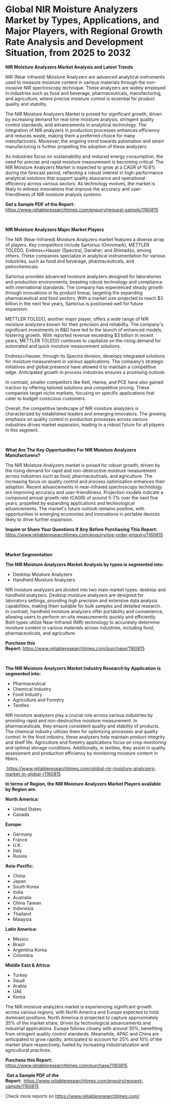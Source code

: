 <p><h1>Global NIR Moisture Analyzers Market by Types, Applications, and Major Players, with Regional Growth Rate Analysis and Development Situation, from 2025 to 2032</h1></p><p><strong>NIR Moisture Analyzers Market Analysis and Latest Trends</strong></p>
<p><p>NIR (Near Infrared) Moisture Analyzers are advanced analytical instruments used to measure moisture content in various materials through the non-invasive NIR spectroscopy technique. These analyzers are widely employed in industries such as food and beverage, pharmaceuticals, manufacturing, and agriculture, where precise moisture control is essential for product quality and stability.</p><p>The NIR Moisture Analyzers Market is poised for significant growth, driven by increasing demand for real-time moisture analysis, stringent quality control standards, and advancements in analytical technology. The integration of NIR analyzers in production processes enhances efficiency and reduces waste, making them a preferred choice for many manufacturers. Moreover, the ongoing trend towards automation and smart manufacturing is further propelling the adoption of these analyzers.</p><p>As industries focus on sustainability and reduced energy consumption, the need for precise and rapid moisture measurement is becoming critical. The NIR Moisture Analyzers Market is expected to grow at a CAGR of 10.8% during the forecast period, reflecting a robust interest in high-performance analytical solutions that support quality assurance and operational efficiency across various sectors. As technology evolves, the market is likely to witness innovations that improve the accuracy and user-friendliness of NIR moisture analysis systems.</p></p>
<p><strong>Get a Sample PDF of the Report:&nbsp;</strong> <a href="https://www.reliableresearchtimes.com/enquiry/request-sample/1160815?utm_campaign=3016&utm_medium=2&utm_source=Github&utm_content=ia&utm_term=22032025&utm_id=nir-moisture-analyzers">https://www.reliableresearchtimes.com/enquiry/request-sample/1160815</a></p>
<p>&nbsp;</p>
<p><strong>NIR Moisture Analyzers Major Market Players</strong></p>
<p><p>The NIR (Near-Infrared) Moisture Analyzers market features a diverse array of players. Key competitors include Sartorius (Omnimark), METTLER TOLEDO, Endress+Hauser (Spectra), Danaher, and Shimadzu, among others. These companies specialize in analytical instrumentation for various industries, such as food and beverage, pharmaceuticals, and petrochemicals.</p><p>Sartorius provides advanced moisture analyzers designed for laboratories and production environments, boasting robust technology and compliance with international standards. The company has experienced steady growth through innovations in its product lineup, targeting the expanding pharmaceutical and food sectors. With a market size projected to reach $3 billion in the next few years, Sartorius is positioned well for future expansion.</p><p>METTLER TOLEDO, another major player, offers a wide range of NIR moisture analyzers known for their precision and reliability. The company's significant investments in R&D have led to the launch of enhanced models, fostering growth. With reported revenue exceeding $3 billion in recent years, METTLER TOLEDO continues to capitalize on the rising demand for automated and quick moisture measurement solutions.</p><p>Endress+Hauser, through its Spectra division, develops integrated solutions for moisture measurement in various applications. The company’s strategic initiatives and global presence have allowed it to maintain a competitive edge. Anticipated growth in process industries ensures a promising outlook.</p><p>In contrast, smaller competitors like Kett, Hanna, and PCE have also gained traction by offering tailored solutions and competitive pricing. These companies target niche markets, focusing on specific applications that cater to budget-conscious customers.</p><p>Overall, the competitive landscape of NIR moisture analyzers is characterized by established leaders and emerging innovators. The growing emphasis on quality control in production processes across various industries drives market expansion, leading to a robust future for all players in this segment.</p></p>
<p>&nbsp;</p>
<p><strong>What Are The Key Opportunities For NIR Moisture Analyzers Manufacturers?</strong></p>
<p><p>The NIR Moisture Analyzers market is poised for robust growth, driven by the rising demand for rapid and non-destructive moisture measurement across industries such as food, pharmaceuticals, and agriculture. The increasing focus on quality control and process optimization enhances their adoption. Recent advancements in near-infrared spectroscopy technology are improving accuracy and user-friendliness. Projection models indicate a compound annual growth rate (CAGR) of around 5-7% over the next five years, propelled by expanding applications and technological advancements. The market's future outlook remains positive, with opportunities in emerging economies and innovations in portable devices likely to drive further expansion.</p></p>
<p><strong>Inquire or Share Your Questions If Any Before Purchasing This Report:</strong> <a href="https://www.reliableresearchtimes.com/enquiry/pre-order-enquiry/1160815?utm_campaign=3016&utm_medium=2&utm_source=Github&utm_content=ia&utm_term=22032025&utm_id=nir-moisture-analyzers">https://www.reliableresearchtimes.com/enquiry/pre-order-enquiry/1160815</a></p>
<p>&nbsp;</p>
<p><strong>Market Segmentation</strong></p>
<p><strong>The NIR Moisture Analyzers Market Analysis by types is segmented into:</strong></p>
<p><ul><li>Desktop Moisture Analyzers</li><li>Handheld Moisture Analyzers</li></ul></p>
<p><p>NIR moisture analyzers are divided into two main market types: desktop and handheld analyzers. Desktop moisture analyzers are designed for laboratory settings, providing high precision and extensive data analysis capabilities, making them suitable for bulk samples and detailed research. In contrast, handheld moisture analyzers offer portability and convenience, allowing users to perform on-site measurements quickly and efficiently. Both types utilize Near-Infrared (NIR) technology to accurately determine moisture content in various materials across industries, including food, pharmaceuticals, and agriculture.</p></p>
<p><strong>Purchase this Report:&nbsp;</strong><a href="https://www.reliableresearchtimes.com/purchase/1160815?utm_campaign=3016&utm_medium=2&utm_source=Github&utm_content=ia&utm_term=22032025&utm_id=nir-moisture-analyzers">https://www.reliableresearchtimes.com/purchase/1160815</a></p>
<p>&nbsp;</p>
<p><strong>The NIR Moisture Analyzers Market Industry Research by Application is segmented into:</strong></p>
<p><ul><li>Pharmaceutical</li><li>Chemical Industry</li><li>Food Industry</li><li>Agriculture and Forestry</li><li>Textiles</li></ul></p>
<p><p>NIR moisture analyzers play a crucial role across various industries by providing rapid and non-destructive moisture measurement. In pharmaceuticals, they ensure consistent quality and stability of products. The chemical industry utilizes them for optimizing processes and quality control. In the food industry, these analyzers help maintain product integrity and shelf life. Agriculture and forestry applications focus on crop monitoring and optimal storage conditions. Additionally, in textiles, they assist in quality assessment and production efficiency by monitoring moisture content in fibers.</p></p>
<p><a href="https://www.reliableresearchtimes.com/global-nir-moisture-analyzers-market-in-global-r1160815?utm_campaign=3016&utm_medium=2&utm_source=Github&utm_content=ia&utm_term=22032025&utm_id=nir-moisture-analyzers">&nbsp;https://www.reliableresearchtimes.com/global-nir-moisture-analyzers-market-in-global-r1160815</a></p>
<p><strong>In terms of Region, the NIR Moisture Analyzers Market Players available by Region are:</strong></p>
<p>
    <p> <strong> North America: </strong>
        <ul>
            <li>United States</li>
            <li>Canada</li>
        </ul>
        </p> 
    <p> <strong> Europe: </strong>
        <ul>
            <li>Germany</li>
            <li>France</li>
            <li>U.K.</li>
            <li>Italy</li>
            <li>Russia</li>
        </ul>
        </p> 
    <p> <strong> Asia-Pacific: </strong>
        <ul>
            <li>China</li>
            <li>Japan</li>
            <li>South Korea</li>
            <li>India</li>
            <li>Australia</li>
            <li>China Taiwan</li>
            <li>Indonesia</li>
            <li>Thailand</li>
            <li>Malaysia</li>
        </ul>
        </p> 
    <p> <strong> Latin America: </strong>
        <ul>
            <li>Mexico</li>
            <li>Brazil</li>
            <li>Argentina Korea</li>
            <li>Colombia</li>
        </ul>
        </p> 
    <p> <strong> Middle East & Africa: </strong>
        <ul>
            <li>Turkey</li>
            <li>Saudi</li>
            <li>Arabia</li>
            <li>UAE</li>
            <li>Korea</li>
        </ul>
    </p>
    </p>
<p><p>The NIR moisture analyzers market is experiencing significant growth across various regions, with North America and Europe expected to hold dominant positions. North America is projected to capture approximately 35% of the market share, driven by technological advancements and industrial applications. Europe follows closely with around 30%, benefiting from stringent quality control standards. Meanwhile, APAC and China are anticipated to grow rapidly, anticipated to account for 25% and 10% of the market share respectively, fueled by increasing industrialization and agricultural practices.</p></p>
<p><strong>Purchase this Report: </strong><a href="https://www.reliableresearchtimes.com/purchase/1160815?utm_campaign=3016&utm_medium=2&utm_source=Github&utm_content=ia&utm_term=22032025&utm_id=nir-moisture-analyzers">https://www.reliableresearchtimes.com/purchase/1160815</a></p>
<p>&nbsp;<strong>Get a Sample PDF of the Report:&nbsp;&nbsp;</strong><a href="https://www.reliableresearchtimes.com/enquiry/request-sample/1160815?utm_campaign=3016&utm_medium=2&utm_source=Github&utm_content=ia&utm_term=22032025&utm_id=nir-moisture-analyzers">https://www.reliableresearchtimes.com/enquiry/request-sample/1160815</a></p>
<p><strong></strong></p>
<p>Check more reports on <a href="https://www.reliableresearchtimes.com/?utm_campaign=3016&utm_medium=2&utm_source=Github&utm_content=ia&utm_term=22032025&utm_id=nir-moisture-analyzers">https://www.reliableresearchtimes.com/</a></p>